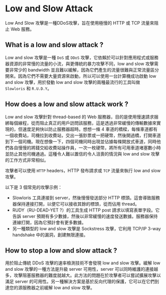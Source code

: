 # Low and Slow Attack
Low And Slow 攻擊是一種DDoS攻擊，旨在使用極慢的 HTTP 或 TCP 流量來阻止 Web 服務。

## What is a low and slow attack ?
Low and slow 攻擊是一種 `DoS` 或 `DDoS` 攻擊，它依賴於可以針對應用程式或服務器資源的非常慢的流量的小流，與更傳統的暴力攻擊不同，low and slow 攻擊需要非常少的 bandwidth 並且難以緩解，因為它們產生的流量很難與正常流量區分開來。因為它們不需要大量資源來啟動，所以可以使用一台計算機成功啟動 low and slow 攻擊，用於發動 low and slow 攻擊的兩種最流行的工具叫做 `Slowloris` 和 `R.U.D.Y`。

## How does a low and slow attack work ?
Low and slow 攻擊針對  thread-based 的 Web 服務器，目的是使用慢速請求捆綁每個線程，從而阻止真正的用戶訪問該服務，這是透過非常緩慢的傳輸數據來實現的，但速度足夠快以防止服務器超時。想想一條 4 車道的橋樑，每條車道都有一個收費站，司機拉到收費站，交出一張鈔票或一把硬幣，然後開過橋，打開車道到下一個司機。現在想像一下，四個司機同時出現並佔據每條開放式車道，同時他們各自慢慢的將錢交給收費站操作員，一次一枚硬幣，將所有可用車道堵塞數小時並防止其他司機通過。這種令人難以置信的令人沮喪的情況與 low and slow 攻擊的工作方式非常相似。

攻擊者可以使用 `HTTP` headers，HTTP 發布請求或 `TCP` 流量來執行 low and slow 攻擊。

以下是 3 個常見的攻擊示例：

- Slowloris 工具連接到 server，然後慢慢發送部分 HTTP 標頭。這會導致服務器保持連接打開，以便它可以接收其餘的標頭，從而佔用 thread。
- RUDY（RU-DEAD-YET ?）的工具生成 HTTP post 請求以填寫表單字段。它告訴 server 預期有多少數據，然後以非常緩慢的速度發送數據。服務器保持連線打開，因為它預計會有更多數據。
- 另一種類型的 low and slow 攻擊是 Sockstress 攻擊，它利用 TCP/IP 3-way handshake 中的漏洞，創建無限連接。

## How to stop a low and slow attack ?
用於阻止傳統 DDoS 攻擊的速率檢測技術不會發現 low and slow 攻擊。緩解 low and slow 攻擊的一種方法是升級 server 可用性，server 可以同時維護的連接越多，攻擊阻塞服務器的難度就越大。此方法的問題在於攻擊者可以嘗試擴展攻擊以滿足 server 的可用性。另一種解決方案是基於反向代理的保護，它可以在它們到達您的源服務器之前緩解 low and slow 攻擊。